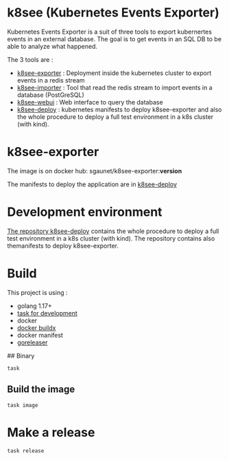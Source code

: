# k8see (Kubernetes Events Exporter)

Kubernetes Events Exporter is a suit of three tools to export kubernertes events in an external database. The goal is to get events in an SQL DB to be able to analyze what happened.

The 3 tools are :

* [k8see-exporter](https://github.com/sgaunet/k8see-exporter) : Deployment inside the kubernetes cluster to export events in a redis stream
* [k8see-importer](https://github.com/sgaunet/k8see-importer) : Tool that read the redis stream to import events in a database (PostGreSQL)
* [k8see-webui](https://github.com/sgaunet/k8see-webui) : Web interface to query the database
* [k8see-deploy](https://github.com/sgaunet/k8see-deploy) : kubernetes manifests to deploy k8see-exporter and also the whole procedure to deploy a full test environment in a k8s cluster (with kind).

# k8see-exporter

The image is on docker hub: sgaunet/k8see-exporter:**version**

The manifests to deploy the application are in [k8see-deploy](https://github.com/sgaunet/k8see-deploy/tree/main/manifests/k8see-exporter)

# Development environment

[The repository k8see-deploy](https://github.com/sgaunet/k8see-deploy) contains the whole procedure to deploy a full test environment in a k8s cluster (with kind). The repository contains also themanifests to deploy k8see-exporter.

# Build

This project is using :

* golang 1.17+
* [task for development](https://taskfile.dev/#/)
* docker
* [docker buildx](https://github.com/docker/buildx)
* docker manifest
* [goreleaser](https://goreleaser.com/)


## Binary 

```
task
```

## Build the image

```
task image
```

# Make a release

```
task release
```
